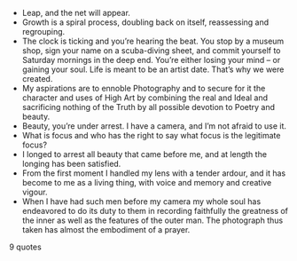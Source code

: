  - Leap, and the net will appear.
 - Growth is a spiral process, doubling back on itself, reassessing and regrouping.
 - The clock is ticking and you’re hearing the beat. You stop by a museum shop, sign your name on a scuba-diving sheet, and commit yourself to Saturday mornings in the deep end. You’re either losing your mind – or gaining your soul. Life is meant to be an artist date. That’s why we were created.
 - My aspirations are to ennoble Photography and to secure for it the character and uses of High Art by combining the real and Ideal and sacrificing nothing of the Truth by all possible devotion to Poetry and beauty.
 - Beauty, you’re under arrest. I have a camera, and I’m not afraid to use it.
 - What is focus and who has the right to say what focus is the legitimate focus?
 - I longed to arrest all beauty that came before me, and at length the longing has been satisfied.
 - From the first moment I handled my lens with a tender ardour, and it has become to me as a living thing, with voice and memory and creative vigour.
 - When I have had such men before my camera my whole soul has endeavored to do its duty to them in recording faithfully the greatness of the inner as well as the features of the outer man. The photograph thus taken has almost the embodiment of a prayer.

9 quotes